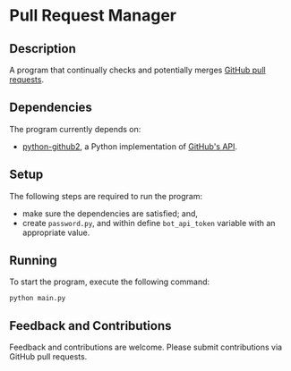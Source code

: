 # Pull Request Manager

## Description

A program that continually checks and potentially merges
[GitHub pull requests](http://help.github.com/pull-requests/).

## Dependencies

The program currently depends on:

* [python-github2](https://github.com/xen-org/python-github2), a Python
implementation of [GitHub's API](http://develop.github.com/).

## Setup

The following steps are required to run the program:

* make sure the dependencies are satisfied; and,
* create `password.py`, and within define `bot_api_token` variable with an
appropriate value.

## Running

To start the program, execute the following command:

    python main.py

## Feedback and Contributions

Feedback and contributions are welcome. Please submit contributions
via GitHub pull requests.
